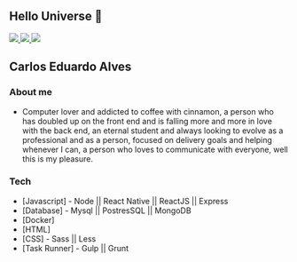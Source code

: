 ## Hello Universe :milky_way:

<div>
  <a href="mailto:caaduh4@gmail.com">
  <img src="https://camo.githubusercontent.com/23e81dd21a2b0ce888a5e4f42d36e62fe167171a/68747470733a2f2f696d672e736869656c64732e696f2f62616467652f2d476d61696c2d6331343433383f7374796c653d666c61742d737175617265266c6f676f3d476d61696c266c6f676f436f6c6f723d7768697465266c696e6b3d6d61696c746f3a6d61696b6f6e62646f6d696e6775657340676d61696c2e636f6d" />
</a>
  <a href="https://github.com/codespoa">
  <img src="https://camo.githubusercontent.com/37664400c7c5f67f6e75ff1d4ca3f83aa51eecb6/68747470733a2f2f696d672e736869656c64732e696f2f62616467652f2d4769746875622d3030303f7374796c653d666c61742d737175617265266c6f676f3d476974687562266c6f676f436f6c6f723d7768697465266c696e6b3d68747470733a2f2f6769746875622e636f6d2f6d6169636f6e67756e6e6572" />
</a>
  <a href="https://www.linkedin.com/in/eduardo-alves-157576189/" target="_blank">
  <img src="https://camo.githubusercontent.com/249a9b5495929553bbeeff01686a9c6b0585a922/68747470733a2f2f696d672e736869656c64732e696f2f62616467652f2d4c696e6b6564496e2d626c75653f7374796c653d666c61742d737175617265266c6f676f3d4c696e6b6564696e266c6f676f436f6c6f723d7768697465266c696e6b3d68747470733a2f2f7777772e6c696e6b6564696e2e636f6d2f696e2f6d6169636f6e2d646f6d696e677565732f" />
</a>
</div>

## Carlos Eduardo Alves

### About me
- Computer lover and addicted to coffee with cinnamon, a person who has doubled up on the front end and is falling more and more in love with the back end,
an eternal student and always looking to evolve as a professional and as a person, focused on delivery goals and helping whenever I can, a person who loves to communicate with everyone, well this is my pleasure.

### Tech

* [Javascript] - Node || React Native || ReactJS || Express
* [Database] - Mysql || PostresSQL || MongoDB
* [Docker]
* [HTML]
* [CSS] - Sass || Less
* [Task Runner] - Gulp || Grunt
